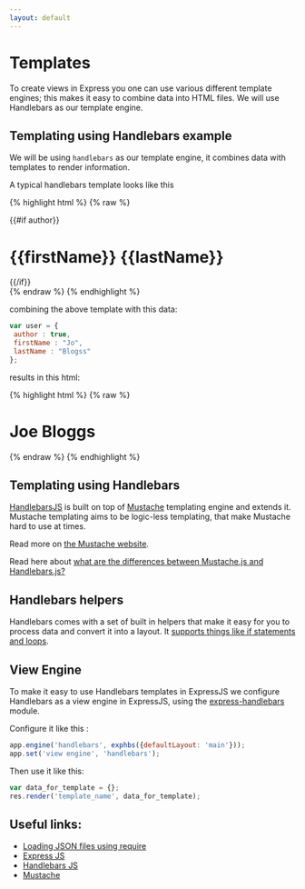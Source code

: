 ```yaml
---
layout: default
---
```

# Templates

To create views in Express you one can use various different template engines; this makes it easy to combine data into HTML files. We will use Handlebars as our template engine.

## Templating using Handlebars example

We will be using `handlebars` as our template engine, it combines data with templates to render information.

A typical handlebars template looks like this

{% highlight html %}
{% raw %}
<div class="entry">
  {{#if author}}
    <h1>{{firstName}} {{lastName}}</h1>
  {{/if}}
</div>{% endraw %}
{% endhighlight %}

combining the above template with this data:

```javascript
var user = {
 author : true,
 firstName : "Jo",
 lastName : "Blogss"
};
```

results in this html:

{% highlight html %}
{% raw %}
<div class="entry">
    <h1>Joe Bloggs</h1>
</div>{% endraw %}
{% endhighlight %}

## Templating using Handlebars

[HandlebarsJS](https://www.npmjs.com/package/handlebars) is built on top of [Mustache](https://www.npmjs.com/package/mustache) templating engine and extends it. Mustache templating aims to be logic-less templating, that make Mustache hard to use at times.

Read more on [the Mustache website](https://mustache.github.io/mustache.5.html).

Read here about [what are the differences between Mustache.js and Handlebars.js?](http://stackoverflow.com/questions/10555820/what-are-the-differences-between-mustache-js-and-handlebars-js)

## Handlebars helpers

Handlebars comes with a set of built in helpers that make it easy for you to process data and convert it into a layout. It [supports things like if statements and loops](http://handlebarsjs.com/builtin_helpers.html).

## View Engine

To make it easy to use Handlebars templates in ExpressJS we configure Handlebars as a view engine in ExpressJS, using the [express-handlebars](https://www.npmjs.com/package/express-handlebars) module.

Configure it like this :

```javascript
app.engine('handlebars', exphbs({defaultLayout: 'main'}));
app.set('view engine', 'handlebars');
```

Then use it like this:

```javascript
var data_for_template = {};
res.render('template_name', data_for_template);
```

## Useful links:

* [Loading JSON files using require](https://nodejs.org/api/modules.html#modules_file_modules)
* [Express JS](http://expressjs.com/)
* [Handlebars JS](http://handlebarsjs.com/)
* [Mustache](https://mustache.github.io/)
